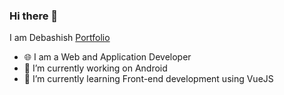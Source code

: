 ### Hi there 👋
I am Debashish [Portfolio]
- 🌐 I am a Web and Application Developer
- 🔭 I’m currently working on Android
- 📱 I’m currently learning Front-end development using VueJS

[Portfolio]:https://debashish.co
